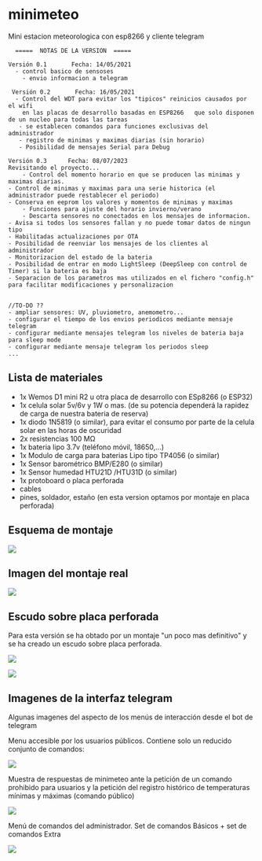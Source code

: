 # minimeteo
Mini estacion meteorologica con esp8266 y cliente telegram



      =====  NOTAS DE LA VERSION  ===== 

    Versión 0.1       Fecha: 14/05/2021
      - control basico de sensoses
	    - envio informacion a telegram

     Versión 0.2       Fecha: 16/05/2021
      - Control del WDT para evitar los "tipicos" reinicios causados por el wifi 
        en las placas de desarrollo basadas en ESP8266   que solo disponen de un nucleo para todas las tareas
       - se establecen comandos para funciones exclusivas del administrador 
       - registro de minimas y maximas diarias (sin horario)
       - Posibilidad de mensajes Serial para Debug

    Versión 0.3      Fecha: 08/07/2023 
	Revisitando el proyecto...
      	- Control del momento horario en que se producen las minimas y maximas diarias.
	- Control de minimas y maximas para una serie historica (el administrador puede restablecer el periodo)
	- Conserva en eeprom los valores y momentos de minimas y maximas
      	- Funciones para ajuste del horario invierno/verano
      	- Descarta sensores no conectados en los mensajes de informacion.
	- Avisa si todos los sensores fallan y no puede tomar datos de ningun tipo
	- Habilitadas actualizaciones por OTA 
	- Posibilidad de reenviar los mensajes de los clientes al administrador
	- Monitorizacion del estado de la bateria
	- Posibilidad de entrar en modo LightSleep (DeepSleep con control de Timer) si la bateria es baja 
	- Separacion de los parametros mas utilizados en el fichero "config.h" para facilitar modificaciones y personalizacion
	  
	  
	//TO-DO ??
	- ampliar sensores: UV, pluviometro, anemometro... 
	- configurar el tiempo de los envios periodicos mediante mensaje telegram
	- configurar mediante mensajes telegram los niveles de bateria baja para sleep mode
	- configurar mediante mensaje telegram los periodos sleep
	...
	  



## Lista de materiales

- 1x Wemos D1 mini R2 u otra placa de desarrollo con ESp8266 (o ESP32)
- 1x celula solar 5v/6v y 1W o mas. (de su potencia dependerá la rapidez de carga de nuestra bateria de reserva)
- 1x diodo 1N5819 (o similar), para evitar el consumo por parte de la celula solar en las horas de oscuridad
- 2x resistencias 100 MΩ
- 1x bateria lipo 3.7v (teléfono móvil, 18650,...)
- 1x Modulo de carga para baterias Lipo tipo TP4056 (o similar)
- 1x Sensor barométrico BMP/E280 (o similar)
- 1x Sensor humedad HTU21D /HTU31D (o similar)
- 1x protoboard o placa perforada
- cables 
- pines, soldador, estaño (en esta version optamos por montaje en placa perforada) 


## Esquema de montaje

![](./imagenes/sche-wemos-miniMETEO.png)



##  Imagen del montaje real

![](./imagenes/hard-minimeteo-componentes.jpg)



## Escudo sobre placa perforada
Para esta versión se ha obtado por un montaje "un poco mas definitivo" y se ha creado un escudo sobre placa perforada.

![](./imagenes/hard-minimteo-escudo-up.jpg)

![](./imagenes/hard-minimteo-wemos-en-escudo.jpg)



## Imagenes de la interfaz telegram

Algunas imagenes del aspecto de los menús de interacción desde el bot de telegram

Menu accesible por los usuarios públicos. 
Contiene solo un reducido conjunto de comandos:

![](./imagenes/soft-menu-usuario.png)

Muestra de respuestas de minimeteo ante la petición de un comando prohibido para usuarios y la petición del registro histórico de temperaturas mínimas y máximas (comando público)

![](./imagenes/sof-registro-historico.png)

Menú de comandos del administrador. Set de comandos Básicos + set de comandos Extra

![](./imagenes/sof-menu-admin.png)


